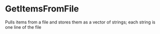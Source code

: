 # GetItemsFromFile
Pulls items from a file and stores them as a vector of strings; each string is one line of the file
